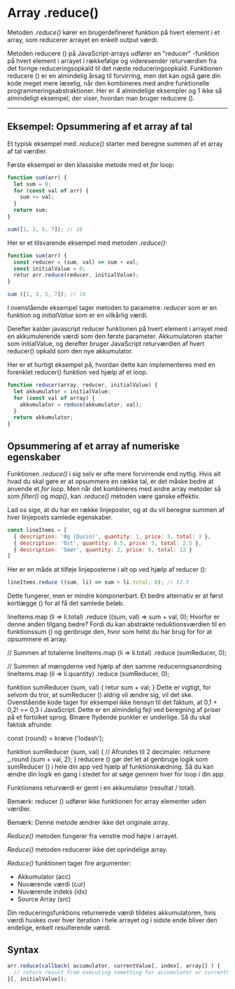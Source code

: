 # Array .reduce()

Metoden *.reduce()* kører en brugerdefineret funktion på hvert element i et array, som reducerer arrayet en enkelt output værdi.

Metoden reducere () på JavaScript-arrays udfører en "reducer" -funktion på hvert element i arrayet i rækkefølge og videresender returværdien fra det forrige reduceringsopkald til det næste reduceringsopkald. Funktionen reducere () er en almindelig årsag til forvirring, men det kan også gøre din kode meget mere læselig, når den kombineres med andre funktionelle programmeringsabstraktioner. Her er 4 almindelige eksempler og 1 ikke så almindeligt eksempel, der viser, hvordan man bruger reducere ().
___
## Eksempel: Opsummering af et array af tal
Et typisk eksempel med *.reduce()* starter med beregne summen af et array af tal værdier. 

Første eksempel er den klassiske metode med et *for* loop:
```js
function sum(arr) {
  let sum = 0;
  for (const val of arr) {
    sum += val;
  }
  return sum;
}

sum([1, 3, 5, 7]); // 16
```
Her er et tilsvarende eksempel med metoden *.reduce()*:
```js
function sum(arr) {
  const reducer = (sum, val) => sum + val;
  const initialValue = 0;
  retur arr.reduce(reducer, initialValue);
}

sum ([1, 3, 5, 7]); // 16
```
I ovenstående eksempel tager metoden to parametre: *reducer* som er en funktion og *initialValue* som er en vilkårlig værdi.

Derefter kalder javascript reducer funktionen på hvert element i arrayet med en akkumulerende værdi som den første parameter. Akkumulatoren starter som initialValue, og derefter bruger JavaScript returværdien af ​​hvert reducer() opkald som den nye akkumulator.

Her er et hurtigt eksempel på, hvordan dette kan implementeres med en forenklet reducer() funktion ved hjælp af et loop.
```js
function reducer(array, reducer, initialValue) {
  let akkumulator = initialValue;
  for (const val of array) {
    akkumulator = reduce(akkumulator, val);
  }
  return akkumulator;
}
```
## Opsummering af et array af numeriske egenskaber

Funktionen *.reduce()* i sig selv er ofte mere forvirrende end nyttig. Hvis alt hvad du skal gøre er at opsummere en række tal, er det måske bedre at anvende et *for* loop. Men når det kombineres med andre array metoder så som *filter()* og *map()*, kan *.reduce()* metoden være ganske effektiv.

Lad os sige, at du har en række linjeposter, og at du vil beregne summen af ​​hver linjeposts samlede egenskaber.
```js
const lineItems = [
  { description: 'Æg (Dusin)', quantity: 1, price: 3, total: 3 },
  { description: 'Ost', quantity: 0.5, price: 5, total: 2.5 },
  { description: 'Smør', quantity: 2, price: 6, total: 12 }
]
```
Her er en måde at tilføje linjeposterne i alt op ved hjælp af reducer ():
```js
lineItems.reduce ((sum, li) => sum + li.total, 0); // 17.5
```
Dette fungerer, men er mindre komponerbart. Et bedre alternativ er at først kortlægge () for at få det samlede beløb.

lineItems.map (li => li.total) .reduce ((sum, val) => sum + val, 0);
Hvorfor er denne anden tilgang bedre? Fordi du kan abstrakte reduktionsværdien til en funktionssum () og genbruge den, hvor som helst du har brug for for at opsummere et array.

// Summen af ​​totalerne
lineItems.map (li => li.total) .reduce (sumReducer, 0);

// Summen af ​​mængderne ved hjælp af den samme reduceringsanordning
lineItems.map (li => li.quantity) .reduce (sumReducer, 0);

funktion sumReducer (sum, val) {
  retur sum + val;
}
Dette er vigtigt, for selvom du tror, ​​at sumReducer () aldrig vil ændre sig, vil det ske. Ovenstående kode tager for eksempel ikke hensyn til det faktum, at 0,1 + 0,2! == 0,3 i JavaScript. Dette er en almindelig fejl ved beregning af priser på et fortolket sprog. Binære flydende punkter er underlige. Så du skal faktisk afrunde:

const {round} = kræve ('lodash');

funktion sumReducer (sum, val) {
  // Afrundes til 2 decimaler.
  returnere _.round (sum + val, 2);
}
reducere () gør det let at genbruge logik som sumReducer () i hele din app ved hjælp af funktionskædning. Så du kan ændre din logik en gang i stedet for at søge gennem hver for loop i din app.



Funktionens returværdi er gemt i en akkumulator (resultat / total).

Bemærk: reducer () udfører ikke funktionen for array elementer uden værdier.

Bemærk: Denne metode ændrer ikke det originale array.


*Reduce()* metoden fungerer fra venstre mod højre i arrayet.

*Reduce()* metoden reducerer ikke det oprindelige array.

*Reduce()* funktionen tager fire argumenter:

* Akkumulator (acc)
* Nuværende værdi (cur)
* Nuværende indeks (idx)
* Source Array (src)

Din reduceringsfunktions returnerede værdi tildeles akkumulatoren, hvis værdi huskes over hver iteration i hele arrayet og i sidste ende bliver den endelige, enkelt resulterende værdi.

## Syntax 
```js
arr.reduce(callback( accumulator, currentValue[, index[, array]] ) {
  // return result from executing something for accumulator or currentValue
}[, initialValue]);
```
